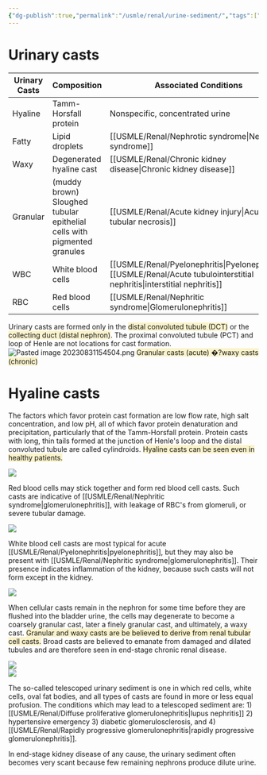 ```yaml
---
{"dg-publish":true,"permalink":"/usmle/renal/urine-sediment/","tags":["t1"]}
---
```


# Urinary casts
| Urinary Casts   | Composition                                             | Associated Conditions                      |
|-----------------|---------------------------------------------------------|--------------------------------------------|
| Hyaline         | Tamm-Horsfall protein                                    | Nonspecific, concentrated urine            |
| Fatty           | Lipid droplets                                           | [[USMLE/Renal/Nephrotic syndrome\|Nephrotic syndrome]]                         |
| Waxy            | Degenerated hyaline cast                                 | [[USMLE/Renal/Chronic kidney disease\|Chronic kidney disease]]                     |
| Granular        | (muddy brown) Sloughed tubular epithelial cells with pigmented granules | [[USMLE/Renal/Acute kidney injury\|Acute tubular necrosis]]                     |
| WBC             | White blood cells                                        | [[USMLE/Renal/Pyelonephritis\|Pyelonephritis]], [[USMLE/Renal/Acute tubulointerstitial nephritis\|interstitial nephritis]]     |
| RBC             | Red blood cells                                          | [[USMLE/Renal/Nephritic syndrome\|Glomerulonephritis]]                         |

Urinary casts are formed only in the <span style="background:rgba(240, 200, 0, 0.2)">distal convoluted tubule (DCT)</span> or the <span style="background:rgba(240, 200, 0, 0.2)">collecting duct (distal nephron)</span>. The proximal convoluted tubule (PCT) and loop of Henle are not locations for cast formation.
![Pasted image 20230831154504.png](/img/user/appendix/Pasted%20image%2020230831154504.png)
<span style="background:rgba(240, 200, 0, 0.2)">Granular casts (acute) �?waxy casts (chronic)</span>
# Hyaline casts
The factors which favor protein cast formation are low flow rate, high salt concentration, and low pH, all of which favor protein denaturation and precipitation, particularly that of the Tamm-Horsfall protein. Protein casts with long, thin tails formed at the junction of Henle's loop and the distal convoluted tubule are called cylindroids. <span style="background:rgba(240, 200, 0, 0.2)">Hyaline casts can be seen even in healthy patients.</span>

![](https://webpath.med.utah.edu/TUTORIAL/URINE/URINE04.gif)

Red blood cells may stick together and form red blood cell casts. Such casts are indicative of [[USMLE/Renal/Nephritic syndrome\|glomerulonephritis]], with leakage of RBC's from glomeruli, or severe tubular damage.

![](https://webpath.med.utah.edu/TUTORIAL/URINE/URINE06.gif)

White blood cell casts are most typical for acute [[USMLE/Renal/Pyelonephritis\|pyelonephritis]], but they may also be present with [[USMLE/Renal/Nephritic syndrome\|glomerulonephritis]]. Their presence indicates inflammation of the kidney, because such casts will not form except in the kidney.

![](https://webpath.med.utah.edu/TUTORIAL/URINE/URINE05.gif)

When cellular casts remain in the nephron for some time before they are flushed into the bladder urine, the cells may degenerate to become a coarsely granular cast, later a finely granular cast, and ultimately, a waxy cast. <span style="background:rgba(240, 200, 0, 0.2)">Granular and waxy casts are be believed to derive from renal tubular cell casts.</span> Broad casts are believed to emanate from damaged and dilated tubules and are therefore seen in end-stage chronic renal disease.

![](https://webpath.med.utah.edu/TUTORIAL/URINE/URINE07.gif)  
![](https://webpath.med.utah.edu/TUTORIAL/URINE/URINE08.gif)

The so-called telescoped urinary sediment is one in which red cells, white cells, oval fat bodies, and all types of casts are found in more or less equal profusion. The conditions which may lead to a telescoped sediment are: 1) [[USMLE/Renal/Diffuse proliferative glomerulonephritis\|lupus nephritis]] 2) hypertensive emergency 3) diabetic glomerulosclerosis, and 4) [[USMLE/Renal/Rapidly progressive glomerulonephritis\|rapidly progressive glomerulonephritis]].

In end-stage kidney disease of any cause, the urinary sediment often becomes very scant because few remaining nephrons produce dilute urine.

